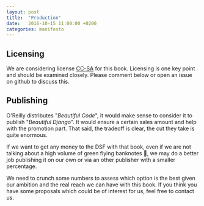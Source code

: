 ```yaml
---
layout: post
title:  "Production"
date:   2016-10-15 11:00:00 +0200
categories: manifesto
---
```


Licensing
---------

We are considering license [CC-SA](http://beautifuldjango.com/LICENSE.txt) for this book. Licensing is one key point and should be examined closely. Please comment below or open an issue on github to discuss this.


Publishing
----------

O'Reilly distributes "_Beautiful Code_", it would make sense to consider it to publish "_Beautiful Django_". It would ensure a certain sales amount and help with the promotion part. That said, the tradeoff is clear, the cut they take is quite enormous.

If we want to get any money to the DSF with that book, even if we are not talking about a high volume of green flying banknotes :money_with_wings:, we may do a better job publishing it on our own or via an other publisher with a smaller percentage.

We need to crunch some numbers to assess which option is the best given our ambition and the real reach we can have with this book. If you think you have some proposals which could be of interest for us, feel free to contact us.
